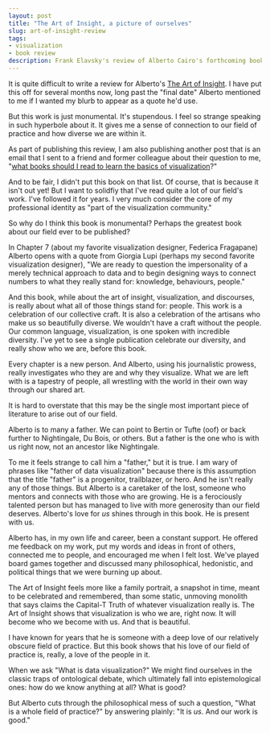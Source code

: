 ```yaml
---
layout: post
title: "The Art of Insight, a picture of ourselves"
slug: art-of-insight-review
tags:
- visualization
- book review
description: Frank Elavsky's review of Alberto Cairo's forthcoming book, The Art of Insight.
---
```


It is quite difficult to write a review for Alberto's [The Art of Insight](https://www.wiley.com/en-us/The+Art+of+Insight%3A+How+Great+Visualization+Designers+Think-p-9781119797395). I have put this off for several months now, long past the "final date" Alberto mentioned to me if I wanted my blurb to appear as a quote he'd use.

But this work is just monumental. It's stupendous. I feel so strange speaking in such hyperbole about it. It gives me a sense of connection to our field of practice and how diverse we are within it.

As part of publishing this review, I am also publishing another post that is an email that I sent to a friend and former colleague about their question to me, "[what books should I read to learn the basics of visualization](https://www.frank.computer/blog/2023/08/visualization-recommendations.html)?"

And to be fair, I didn't put this book on that list. Of course, that is because it isn't out yet! But I want to solidfiy that I've read quite a lot of our field's work. I've followed it for years. I very much consider the core of my professional identity as "part of the visualization community."

So why do I think this book is monumental? Perhaps the greatest book about our field ever to be published?

In Chapter 7 (about my favorite visualization designer, Federica Fragapane) Alberto opens with a quote from Giorgia Lupi (perhaps my second favorite visualization designer), "We are ready to question the impersonality of a merely technical approach to data and to begin designing ways to connect numbers to what they really stand for: knowledge, behaviours, people."

And this book, while about the art of insight, visualization, and discourses, is really about what all of those things stand for: people. This work is a celebration of our collective craft. It is also a celebration of the artisans who make us so beautifully diverse. We wouldn't have a craft without the people. Our common language, visualization, is one spoken with incredible diversity. I've yet to see a single publication celebrate our diversity, and really show who we are, before this book.

Every chapter is a new person. And Alberto, using his journalistic prowess, really investigates who they are and why they visualize. What we are left with is a tapestry of people, all wrestling with the world in their own way through our shared art.

It is hard to overstate that this may be the single most important piece of literature to arise out of our field. 

Alberto is to many a father. We can point to Bertin or Tufte (oof) or back further to Nightingale, Du Bois, or others. But a father is the one who is with us right now, not an ancestor like Nightingale.

To me it feels strange to call him a "father," but it is true. I am wary of phrases like "father of data visualization" because there is this assumption that the title "father" is a progenitor, trailblazer, or hero. And he isn't really any of those things. But Alberto is a caretaker of the lost, someone who mentors and connects with those who are growing. He is a ferociously talented person but has managed to live with more generosity than our field deserves. Alberto's love for *us* shines through in this book. He is present with us.

Alberto has, in my own life and career, been a constant support. He offered me feedback on my work, put my words and ideas in front of others, connected me to people, and encouraged me when I felt lost. We've played board games together and discussed many philosophical, hedonistic, and political things that we were burning up about.

The Art of Insight feels more like a family portrait, a snapshot in time, meant to be celebrated and remembered, than some static, unmoving monolith that says claims the Capital-T Truth of whatever visualization really is. The Art of Insight shows that visualization is who we are, right now. It will become who we become with us. And that is beautiful.

I have known for years that he is someone with a deep love of our relatively obscure field of practice. But this book shows that his love of our field of practice is, really, a love of the people in it.

When we ask "What is data visualization?" We might find ourselves in the classic traps of ontological debate, which ultimately fall into epistemological ones: how do we know anything at all? What is good?

But Alberto cuts through the philosophical mess of such a question, "What is a whole field of practice?" by answering plainly: "It is *us*. And our work is good."